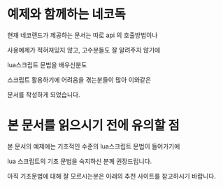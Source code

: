 # 예제와 함께하는 네코독
현재 네코랜드가 제공하는 문서는 따로 api 의 호출방법이나

사용예제가 적혀져있지 않고, 고수분들도 잘 알려주지 않기에

lua스크립트 문법을 배우신분도

스크립트 활용하기에 어려움을 겪는분들이 많아 이와같은

문서를 작성하게 되었습니다.




# 본 문서를 읽으시기 전에 유의할 점

본 문서의 예제에는 기초적인 수준의 lua스크립트 문법이 들어가기에

lua 스크립트의 기초 문법을 숙지하신 분께 권장드립니다.

아직 기초문법에 대해 잘 모르시는분은 아래의 추천 사이트를 참고하시기 바랍니다.

